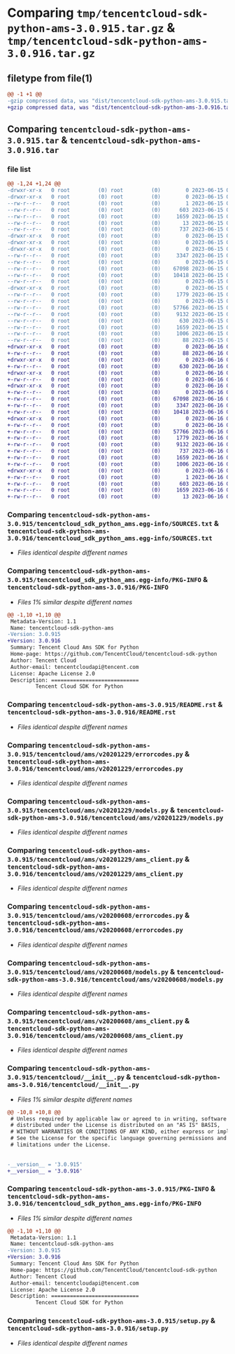 # Comparing `tmp/tencentcloud-sdk-python-ams-3.0.915.tar.gz` & `tmp/tencentcloud-sdk-python-ams-3.0.916.tar.gz`

## filetype from file(1)

```diff
@@ -1 +1 @@
-gzip compressed data, was "dist/tencentcloud-sdk-python-ams-3.0.915.tar", last modified: Thu Jun 15 00:17:07 2023, max compression
+gzip compressed data, was "dist/tencentcloud-sdk-python-ams-3.0.916.tar", last modified: Fri Jun 16 00:26:09 2023, max compression
```

## Comparing `tencentcloud-sdk-python-ams-3.0.915.tar` & `tencentcloud-sdk-python-ams-3.0.916.tar`

### file list

```diff
@@ -1,24 +1,24 @@
-drwxr-xr-x   0 root         (0) root         (0)        0 2023-06-15 00:17:07.000000 tencentcloud-sdk-python-ams-3.0.915/
-drwxr-xr-x   0 root         (0) root         (0)        0 2023-06-15 00:17:07.000000 tencentcloud-sdk-python-ams-3.0.915/tencentcloud_sdk_python_ams.egg-info/
--rw-r--r--   0 root         (0) root         (0)        1 2023-06-15 00:17:07.000000 tencentcloud-sdk-python-ams-3.0.915/tencentcloud_sdk_python_ams.egg-info/dependency_links.txt
--rw-r--r--   0 root         (0) root         (0)      603 2023-06-15 00:17:07.000000 tencentcloud-sdk-python-ams-3.0.915/tencentcloud_sdk_python_ams.egg-info/SOURCES.txt
--rw-r--r--   0 root         (0) root         (0)     1659 2023-06-15 00:17:07.000000 tencentcloud-sdk-python-ams-3.0.915/tencentcloud_sdk_python_ams.egg-info/PKG-INFO
--rw-r--r--   0 root         (0) root         (0)       13 2023-06-15 00:17:07.000000 tencentcloud-sdk-python-ams-3.0.915/tencentcloud_sdk_python_ams.egg-info/top_level.txt
--rw-r--r--   0 root         (0) root         (0)      737 2023-06-15 00:17:07.000000 tencentcloud-sdk-python-ams-3.0.915/README.rst
-drwxr-xr-x   0 root         (0) root         (0)        0 2023-06-15 00:17:07.000000 tencentcloud-sdk-python-ams-3.0.915/tencentcloud/
-drwxr-xr-x   0 root         (0) root         (0)        0 2023-06-15 00:17:07.000000 tencentcloud-sdk-python-ams-3.0.915/tencentcloud/ams/
-drwxr-xr-x   0 root         (0) root         (0)        0 2023-06-15 00:17:07.000000 tencentcloud-sdk-python-ams-3.0.915/tencentcloud/ams/v20201229/
--rw-r--r--   0 root         (0) root         (0)     3347 2023-06-15 00:17:07.000000 tencentcloud-sdk-python-ams-3.0.915/tencentcloud/ams/v20201229/errorcodes.py
--rw-r--r--   0 root         (0) root         (0)        0 2023-06-15 00:17:07.000000 tencentcloud-sdk-python-ams-3.0.915/tencentcloud/ams/v20201229/__init__.py
--rw-r--r--   0 root         (0) root         (0)    67098 2023-06-15 00:17:07.000000 tencentcloud-sdk-python-ams-3.0.915/tencentcloud/ams/v20201229/models.py
--rw-r--r--   0 root         (0) root         (0)    10418 2023-06-15 00:17:07.000000 tencentcloud-sdk-python-ams-3.0.915/tencentcloud/ams/v20201229/ams_client.py
--rw-r--r--   0 root         (0) root         (0)        0 2023-06-15 00:17:07.000000 tencentcloud-sdk-python-ams-3.0.915/tencentcloud/ams/__init__.py
-drwxr-xr-x   0 root         (0) root         (0)        0 2023-06-15 00:17:07.000000 tencentcloud-sdk-python-ams-3.0.915/tencentcloud/ams/v20200608/
--rw-r--r--   0 root         (0) root         (0)     1779 2023-06-15 00:17:07.000000 tencentcloud-sdk-python-ams-3.0.915/tencentcloud/ams/v20200608/errorcodes.py
--rw-r--r--   0 root         (0) root         (0)        0 2023-06-15 00:17:07.000000 tencentcloud-sdk-python-ams-3.0.915/tencentcloud/ams/v20200608/__init__.py
--rw-r--r--   0 root         (0) root         (0)    57766 2023-06-15 00:17:07.000000 tencentcloud-sdk-python-ams-3.0.915/tencentcloud/ams/v20200608/models.py
--rw-r--r--   0 root         (0) root         (0)     9132 2023-06-15 00:17:07.000000 tencentcloud-sdk-python-ams-3.0.915/tencentcloud/ams/v20200608/ams_client.py
--rw-r--r--   0 root         (0) root         (0)      630 2023-06-15 00:17:07.000000 tencentcloud-sdk-python-ams-3.0.915/tencentcloud/__init__.py
--rw-r--r--   0 root         (0) root         (0)     1659 2023-06-15 00:17:07.000000 tencentcloud-sdk-python-ams-3.0.915/PKG-INFO
--rw-r--r--   0 root         (0) root         (0)     1006 2023-06-15 00:17:07.000000 tencentcloud-sdk-python-ams-3.0.915/setup.py
--rw-r--r--   0 root         (0) root         (0)       88 2023-06-15 00:17:07.000000 tencentcloud-sdk-python-ams-3.0.915/setup.cfg
+drwxr-xr-x   0 root         (0) root         (0)        0 2023-06-16 00:26:09.000000 tencentcloud-sdk-python-ams-3.0.916/
+-rw-r--r--   0 root         (0) root         (0)       88 2023-06-16 00:26:09.000000 tencentcloud-sdk-python-ams-3.0.916/setup.cfg
+drwxr-xr-x   0 root         (0) root         (0)        0 2023-06-16 00:26:09.000000 tencentcloud-sdk-python-ams-3.0.916/tencentcloud/
+-rw-r--r--   0 root         (0) root         (0)      630 2023-06-16 00:26:09.000000 tencentcloud-sdk-python-ams-3.0.916/tencentcloud/__init__.py
+drwxr-xr-x   0 root         (0) root         (0)        0 2023-06-16 00:26:09.000000 tencentcloud-sdk-python-ams-3.0.916/tencentcloud/ams/
+-rw-r--r--   0 root         (0) root         (0)        0 2023-06-16 00:26:09.000000 tencentcloud-sdk-python-ams-3.0.916/tencentcloud/ams/__init__.py
+drwxr-xr-x   0 root         (0) root         (0)        0 2023-06-16 00:26:09.000000 tencentcloud-sdk-python-ams-3.0.916/tencentcloud/ams/v20201229/
+-rw-r--r--   0 root         (0) root         (0)        0 2023-06-16 00:26:09.000000 tencentcloud-sdk-python-ams-3.0.916/tencentcloud/ams/v20201229/__init__.py
+-rw-r--r--   0 root         (0) root         (0)    67098 2023-06-16 00:26:09.000000 tencentcloud-sdk-python-ams-3.0.916/tencentcloud/ams/v20201229/models.py
+-rw-r--r--   0 root         (0) root         (0)     3347 2023-06-16 00:26:09.000000 tencentcloud-sdk-python-ams-3.0.916/tencentcloud/ams/v20201229/errorcodes.py
+-rw-r--r--   0 root         (0) root         (0)    10418 2023-06-16 00:26:09.000000 tencentcloud-sdk-python-ams-3.0.916/tencentcloud/ams/v20201229/ams_client.py
+drwxr-xr-x   0 root         (0) root         (0)        0 2023-06-16 00:26:09.000000 tencentcloud-sdk-python-ams-3.0.916/tencentcloud/ams/v20200608/
+-rw-r--r--   0 root         (0) root         (0)        0 2023-06-16 00:26:09.000000 tencentcloud-sdk-python-ams-3.0.916/tencentcloud/ams/v20200608/__init__.py
+-rw-r--r--   0 root         (0) root         (0)    57766 2023-06-16 00:26:09.000000 tencentcloud-sdk-python-ams-3.0.916/tencentcloud/ams/v20200608/models.py
+-rw-r--r--   0 root         (0) root         (0)     1779 2023-06-16 00:26:09.000000 tencentcloud-sdk-python-ams-3.0.916/tencentcloud/ams/v20200608/errorcodes.py
+-rw-r--r--   0 root         (0) root         (0)     9132 2023-06-16 00:26:09.000000 tencentcloud-sdk-python-ams-3.0.916/tencentcloud/ams/v20200608/ams_client.py
+-rw-r--r--   0 root         (0) root         (0)      737 2023-06-16 00:26:09.000000 tencentcloud-sdk-python-ams-3.0.916/README.rst
+-rw-r--r--   0 root         (0) root         (0)     1659 2023-06-16 00:26:09.000000 tencentcloud-sdk-python-ams-3.0.916/PKG-INFO
+-rw-r--r--   0 root         (0) root         (0)     1006 2023-06-16 00:26:09.000000 tencentcloud-sdk-python-ams-3.0.916/setup.py
+drwxr-xr-x   0 root         (0) root         (0)        0 2023-06-16 00:26:09.000000 tencentcloud-sdk-python-ams-3.0.916/tencentcloud_sdk_python_ams.egg-info/
+-rw-r--r--   0 root         (0) root         (0)        1 2023-06-16 00:26:09.000000 tencentcloud-sdk-python-ams-3.0.916/tencentcloud_sdk_python_ams.egg-info/dependency_links.txt
+-rw-r--r--   0 root         (0) root         (0)      603 2023-06-16 00:26:09.000000 tencentcloud-sdk-python-ams-3.0.916/tencentcloud_sdk_python_ams.egg-info/SOURCES.txt
+-rw-r--r--   0 root         (0) root         (0)     1659 2023-06-16 00:26:09.000000 tencentcloud-sdk-python-ams-3.0.916/tencentcloud_sdk_python_ams.egg-info/PKG-INFO
+-rw-r--r--   0 root         (0) root         (0)       13 2023-06-16 00:26:09.000000 tencentcloud-sdk-python-ams-3.0.916/tencentcloud_sdk_python_ams.egg-info/top_level.txt
```

### Comparing `tencentcloud-sdk-python-ams-3.0.915/tencentcloud_sdk_python_ams.egg-info/SOURCES.txt` & `tencentcloud-sdk-python-ams-3.0.916/tencentcloud_sdk_python_ams.egg-info/SOURCES.txt`

 * *Files identical despite different names*

### Comparing `tencentcloud-sdk-python-ams-3.0.915/tencentcloud_sdk_python_ams.egg-info/PKG-INFO` & `tencentcloud-sdk-python-ams-3.0.916/PKG-INFO`

 * *Files 1% similar despite different names*

```diff
@@ -1,10 +1,10 @@
 Metadata-Version: 1.1
 Name: tencentcloud-sdk-python-ams
-Version: 3.0.915
+Version: 3.0.916
 Summary: Tencent Cloud Ams SDK for Python
 Home-page: https://github.com/TencentCloud/tencentcloud-sdk-python
 Author: Tencent Cloud
 Author-email: tencentcloudapi@tencent.com
 License: Apache License 2.0
 Description: ============================
         Tencent Cloud SDK for Python
```

### Comparing `tencentcloud-sdk-python-ams-3.0.915/README.rst` & `tencentcloud-sdk-python-ams-3.0.916/README.rst`

 * *Files identical despite different names*

### Comparing `tencentcloud-sdk-python-ams-3.0.915/tencentcloud/ams/v20201229/errorcodes.py` & `tencentcloud-sdk-python-ams-3.0.916/tencentcloud/ams/v20201229/errorcodes.py`

 * *Files identical despite different names*

### Comparing `tencentcloud-sdk-python-ams-3.0.915/tencentcloud/ams/v20201229/models.py` & `tencentcloud-sdk-python-ams-3.0.916/tencentcloud/ams/v20201229/models.py`

 * *Files identical despite different names*

### Comparing `tencentcloud-sdk-python-ams-3.0.915/tencentcloud/ams/v20201229/ams_client.py` & `tencentcloud-sdk-python-ams-3.0.916/tencentcloud/ams/v20201229/ams_client.py`

 * *Files identical despite different names*

### Comparing `tencentcloud-sdk-python-ams-3.0.915/tencentcloud/ams/v20200608/errorcodes.py` & `tencentcloud-sdk-python-ams-3.0.916/tencentcloud/ams/v20200608/errorcodes.py`

 * *Files identical despite different names*

### Comparing `tencentcloud-sdk-python-ams-3.0.915/tencentcloud/ams/v20200608/models.py` & `tencentcloud-sdk-python-ams-3.0.916/tencentcloud/ams/v20200608/models.py`

 * *Files identical despite different names*

### Comparing `tencentcloud-sdk-python-ams-3.0.915/tencentcloud/ams/v20200608/ams_client.py` & `tencentcloud-sdk-python-ams-3.0.916/tencentcloud/ams/v20200608/ams_client.py`

 * *Files identical despite different names*

### Comparing `tencentcloud-sdk-python-ams-3.0.915/tencentcloud/__init__.py` & `tencentcloud-sdk-python-ams-3.0.916/tencentcloud/__init__.py`

 * *Files 1% similar despite different names*

```diff
@@ -10,8 +10,8 @@
 # Unless required by applicable law or agreed to in writing, software
 # distributed under the License is distributed on an "AS IS" BASIS,
 # WITHOUT WARRANTIES OR CONDITIONS OF ANY KIND, either express or implied.
 # See the License for the specific language governing permissions and
 # limitations under the License.
 
 
-__version__ = '3.0.915'
+__version__ = '3.0.916'
```

### Comparing `tencentcloud-sdk-python-ams-3.0.915/PKG-INFO` & `tencentcloud-sdk-python-ams-3.0.916/tencentcloud_sdk_python_ams.egg-info/PKG-INFO`

 * *Files 1% similar despite different names*

```diff
@@ -1,10 +1,10 @@
 Metadata-Version: 1.1
 Name: tencentcloud-sdk-python-ams
-Version: 3.0.915
+Version: 3.0.916
 Summary: Tencent Cloud Ams SDK for Python
 Home-page: https://github.com/TencentCloud/tencentcloud-sdk-python
 Author: Tencent Cloud
 Author-email: tencentcloudapi@tencent.com
 License: Apache License 2.0
 Description: ============================
         Tencent Cloud SDK for Python
```

### Comparing `tencentcloud-sdk-python-ams-3.0.915/setup.py` & `tencentcloud-sdk-python-ams-3.0.916/setup.py`

 * *Files identical despite different names*


